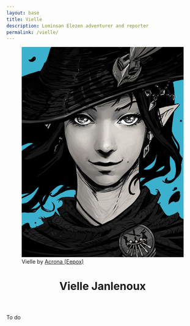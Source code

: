 ```yaml
---
layout: base
title: Vielle
description: Lominsan Elezen adventurer and reporter
permalink: /vielle/
---
```


<figure class="character-portrait">
<img src="/assets/portraits/vielle.jpg" /><figcaption>Vielle by <a href="https://twitter.com/eepoxdraws">Acrona (Eepox)</a></figcaption></figure>
<header class="post-header">
<h1 class="post-title">Vielle Janlenoux</h1>
</header>

To do
